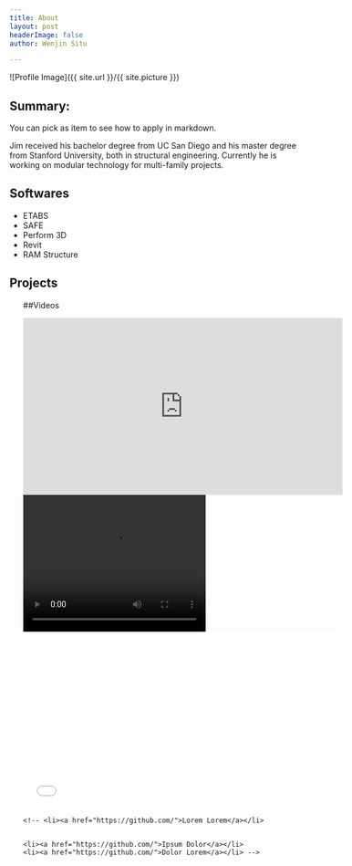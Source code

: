 ```yaml
---
title: About
layout: post
headerImage: false
author: Wenjin Situ

---
```

![Profile Image]({{ site.url }}/{{ site.picture }})

## Summary:

You can pick as item to see how to apply in markdown.

<p>Jim received his bachelor degree
from UC San Diego and his master degree from Stanford University, both in structural
engineering. Currently he is working on modular technology for multi-family projects.</p>

<h2>Softwares</h2>

<ul class="skill-list">
	<li>ETABS</li>
	<li>SAFE</li>
	<li>Perform 3D</li>
	<li>Revit</li>
	<li>RAM Structure</li>
</ul>

<h2>Projects</h2>

<ul>

##Videos

<iframe width="560" height="310" src="https://www.youtube.com/embed/r7XhWUDj-Ts" frameborder="0" allowfullscreen></iframe>

<video width="320" height="240" controls>
  <source src="assets/Videos/Construction Video.mp4" type="video/mp4">
</video>


<iframe width="560" height="310" Video src= "assets/Videos/Construction Video.mp4" frameborder="0" allowfullscreen>

</iframe>


	<!-- <li><a href="https://github.com/">Lorem Lorem</a></li>


	<li><a href="https://github.com/">Ipsum Dolor</a></li>
	<li><a href="https://github.com/">Dolor Lorem</a></li> -->
</ul>
